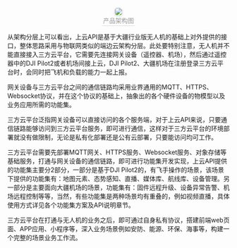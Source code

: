 <center>    <img style="border-radius: 0.3125em;    box-shadow: 0 2px 4px 0 rgba(34,36,38,.12),0 2px 10px 0 rgba(34,36,38,.08);"     src="https://terra-1-g.djicdn.com/84f990b0bbd145e6a3930de0c55d3b2b/admin/doc/077db3ca-9a39-4884-b813-8496ac58769f.png">    <br>    <div style="color:orange; border-bottom: 1px solid #d9d9d9;    display: inline-block;    color: #999;    padding: 2px;">产品架构图</div> </center>

从架构分层上可以看出，上云API是基于大疆行业版无人机的基础上对外提供的接口，整体思路采用与物联网类似的端边云架构分层。此处要特别注意，无人机并不能直接接入三方云平台，它需要先连接网关设备（遥控器、机场），然后通过遥控器中的DJI Pilot2或者机场间接上云，DJI Pilot2、大疆机场在注册登录三方云平台时，会同时把飞机和负载的能力一起上报。

网关设备与三方云平台之间的通信链路均采用业界通用的MQTT、HTTPS、Websocket协议，并在这个协议的基础上，抽象出的各个硬件设备的物模型以及业务应用所需的功能集。

三方云平台泛指网关设备可以直接访问的各个服务端，对于上云API来说，只要通信链路能够访问到三方云平台服务，即可进行通信，这样对于三方云平台的环境部署就没有做限制，无论是私有化部署还是公有云部署，只要能访问均可工作。

三方云平台需要先部署MQTT网关、HTTPS服务、Websocket服务、对象存储等基础服务，打通与网关设备的通信链路，即可进行功能集开发实现，上云API提供的功能集主要分2部分，一部分是基于DJI Pilot2的，有飞手操作的场景，该场景下提供的功能集有：地图元素、态势感知、直播、媒体库、航线库、设备管理。另一部分是主要面向大疆机场的场景，功能集有：固件远程升级、设备异常告警、机场远程控制等等，当然，有些功能集是两种场景均有重叠的，例如视频直播，具体使用方式详见各个功能集方案及API说明章节。

三方云平台在打通与无人机的业务之后，即可通过自身私有协议，搭建前端web页面、APP应用、小程序等，深入业务场景例如安防、能源、环保、海事等，构建一个完整的场景业务工作流。
